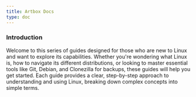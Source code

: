 ```yaml
---
title: Artbox Docs
type: doc
---
```


### Introduction

Welcome to this series of guides designed for those who are new to Linux and want to explore its capabilities. Whether you're wondering what Linux is, how to navigate its different distributions, or looking to master essential tools like Git, Debian, and Clonezilla for backups, these guides will help you get started. Each guide provides a clear, step-by-step approach to understanding and using Linux, breaking down complex concepts into simple terms.